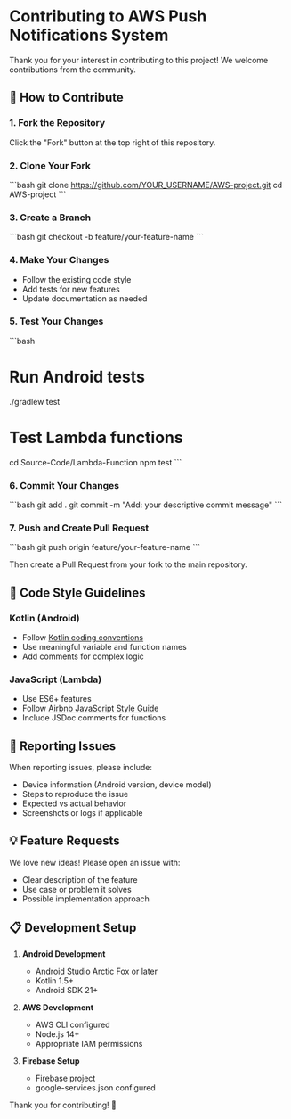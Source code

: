 # Contributing to AWS Push Notifications System

Thank you for your interest in contributing to this project! We welcome contributions from the community.

## 🚀 How to Contribute

### 1. Fork the Repository
Click the "Fork" button at the top right of this repository.

### 2. Clone Your Fork
\`\`\`bash
git clone https://github.com/YOUR_USERNAME/AWS-project.git
cd AWS-project
\`\`\`

### 3. Create a Branch
\`\`\`bash
git checkout -b feature/your-feature-name
\`\`\`

### 4. Make Your Changes
- Follow the existing code style
- Add tests for new features
- Update documentation as needed

### 5. Test Your Changes
\`\`\`bash
# Run Android tests
./gradlew test

# Test Lambda functions
cd Source-Code/Lambda-Function
npm test
\`\`\`

### 6. Commit Your Changes
\`\`\`bash
git add .
git commit -m "Add: your descriptive commit message"
\`\`\`

### 7. Push and Create Pull Request
\`\`\`bash
git push origin feature/your-feature-name
\`\`\`

Then create a Pull Request from your fork to the main repository.

## 📝 Code Style Guidelines

### Kotlin (Android)
- Follow [Kotlin coding conventions](https://kotlinlang.org/docs/coding-conventions.html)
- Use meaningful variable and function names
- Add comments for complex logic

### JavaScript (Lambda)
- Use ES6+ features
- Follow [Airbnb JavaScript Style Guide](https://github.com/airbnb/javascript)
- Include JSDoc comments for functions

## 🐛 Reporting Issues

When reporting issues, please include:
- Device information (Android version, device model)
- Steps to reproduce the issue
- Expected vs actual behavior
- Screenshots or logs if applicable

## 💡 Feature Requests

We love new ideas! Please open an issue with:
- Clear description of the feature
- Use case or problem it solves
- Possible implementation approach

## 📋 Development Setup

1. **Android Development**
   - Android Studio Arctic Fox or later
   - Kotlin 1.5+
   - Android SDK 21+

2. **AWS Development**
   - AWS CLI configured
   - Node.js 14+
   - Appropriate IAM permissions

3. **Firebase Setup**
   - Firebase project
   - google-services.json configured

Thank you for contributing! 🎉
